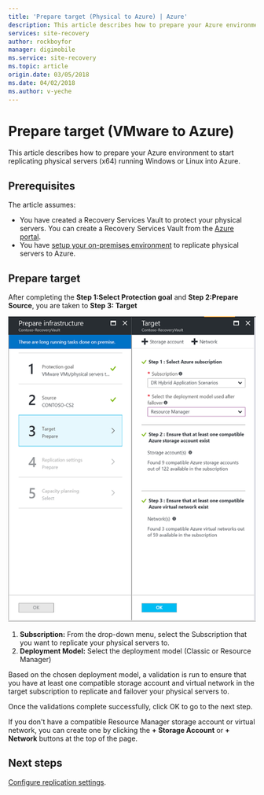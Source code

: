 ```yaml
---
title: 'Prepare target (Physical to Azure) | Azure'
description: This article describes how to prepare your Azure environment to start replicating physical servers running Windows or Linux to Azure.
services: site-recovery
author: rockboyfor
manager: digimobile
ms.service: site-recovery
ms.topic: article
origin.date: 03/05/2018
ms.date: 04/02/2018
ms.author: v-yeche
---
```


# Prepare target (VMware to Azure)

This article describes how to prepare your Azure environment to start replicating physical servers (x64) running Windows or Linux into Azure.

## Prerequisites

The article assumes:
- You have created a Recovery Services Vault to protect your physical servers. You can create a Recovery Services Vault from the [Azure portal](http://portal.azure.cn "Azure portal").
- You have [setup your on-premises environment](physical-azure-disaster-recovery.md) to replicate physical servers to Azure.

## Prepare target

After completing the **Step 1:Select Protection goal** and **Step 2:Prepare Source**, you are taken to **Step 3: Target**

![Prepare target](./media/physical-azure-set-up-target/prepare-target-physical-to-azure.png)

1. **Subscription:** From the drop-down menu, select the Subscription that you want to replicate your physical servers to.
2. **Deployment Model:** Select the deployment model (Classic or Resource Manager)

Based on the chosen deployment model, a validation is run to ensure that you have at least one compatible storage account and virtual network in the target subscription to replicate and failover your physical servers to.

Once the validations complete successfully, click OK to go to the next step.

If you don't have a compatible Resource Manager storage account or virtual network, you can create one by clicking the **+ Storage Account** or **+ Network** buttons at the top of the page.

## Next steps
[Configure replication settings](vmware-azure-set-up-replication.md).

<!--Update_Description: update meta properties, wording udpate, update link  -->
